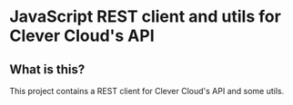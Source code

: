 # JavaScript REST client and utils for Clever Cloud's API 

## What is this?

This project contains a REST client for Clever Cloud's API and some utils.
